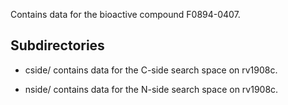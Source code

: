 Contains data for the bioactive compound F0894-0407.

## Subdirectories

- cside/ contains data for the C-side search space on rv1908c.

- nside/ contains data for the N-side search space on rv1908c.

